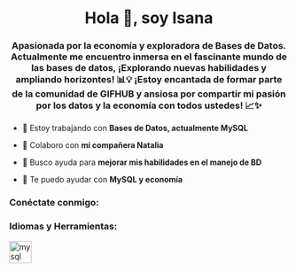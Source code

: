 <h1 align="center">Hola 👋, soy Isana</h1>
<h3 align="center">Apasionada por la economía y exploradora de Bases de Datos. Actualmente me encuentro inmersa en el fascinante mundo de las bases de datos, ¡Explorando nuevas habilidades y ampliando horizontes! 📊💡 ¡Estoy encantada de formar parte de la comunidad de GIFHUB y ansiosa por compartir mi pasión por los datos y la economía con todos ustedes! 📈✨</h3>

- 🔭 Estoy trabajando con **Bases de Datos, actualmente MySQL**

- 👯 Colaboro con **mi compañera Natalia**

- 🤝 Busco ayuda para **mejorar mis habilidades en el manejo de BD**

- 💬 Te puedo ayudar con **MySQL y economía**

<h3 align="left">Conéctate conmigo:</h3>
<p align="left">
</p>

<h3 align="left">Idiomas y Herramientas:</h3>
<p align="left"> <a href="https://www.mysql.com/" target="_blank" rel="noreferrer"> <img src="https:// raw.githubusercontent.com/devicons/devicon/master/icons/mysql/mysql-original-wordmark.svg" alt="mysql" width="40" height="40"/> </a> </p>
